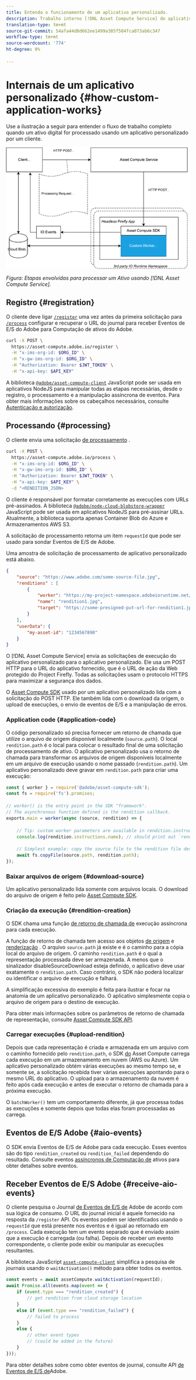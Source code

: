 ```yaml
---
title: Entenda o funcionamento de um aplicativo personalizado.
description: Trabalho interno [!DNL Asset Compute Service] do aplicativo personalizado para ajudar a entender como ele funciona.
translation-type: tm+mt
source-git-commit: 54afa44d8d662ee1499a385f504fca073ab6c347
workflow-type: tm+mt
source-wordcount: '774'
ht-degree: 0%

---
```



# Internais de um aplicativo personalizado {#how-custom-application-works}

Use a ilustração a seguir para entender o fluxo de trabalho completo quando um ativo digital for processado usando um aplicativo personalizado por um cliente.

![Fluxo de trabalho do aplicativo personalizado](assets/customworker.png)

*Figura: Etapas envolvidas para processar um Ativo usando [!DNL Asset Compute Service].*

## Registro {#registration}

O cliente deve ligar [`/register`](api.md#register) uma vez antes da primeira solicitação para [`/process`](api.md#process-request) configurar e recuperar o URL do journal para receber Eventos de E/S do Adobe para Computação de ativos do Adobe.

```sh
curl -X POST \
  https://asset-compute.adobe.io/register \
  -H "x-ims-org-id: $ORG_ID" \
  -H "x-gw-ims-org-id: $ORG_ID" \
  -H "Authorization: Bearer $JWT_TOKEN" \
  -H "x-api-key: $API_KEY"
```

A biblioteca [`@adobe/asset-compute-client`](https://github.com/adobe/asset-compute-client#usage) JavaScript pode ser usada em aplicativos NodeJS para manipular todas as etapas necessárias, desde o registro, o processamento e a manipulação assíncrona de eventos. Para obter mais informações sobre os cabeçalhos necessários, consulte [Autenticação e autorização](api.md).

## Processando {#processing}

O cliente envia uma solicitação [de processamento](api.md#process-request) .

```sh
curl -X POST \
  https://asset-compute.adobe.io/process \
  -H "x-ims-org-id: $ORG_ID" \
  -H "x-gw-ims-org-id: $ORG_ID" \
  -H "Authorization: Bearer $JWT_TOKEN" \
  -H "x-api-key: $API_KEY" \
  -d "<RENDITION_JSON>
```

O cliente é responsável por formatar corretamente as execuções com URLs pré-assinados. A biblioteca [`@adobe/node-cloud-blobstore-wrapper`](https://github.com/adobe/node-cloud-blobstore-wrapper#presigned-urls) JavaScript pode ser usada em aplicativos NodeJS para pré-assinar URLs. Atualmente, a biblioteca suporta apenas Container Blob do Azure e Armazenamentos AWS S3.

A solicitação de processamento retorna um item `requestId` que pode ser usado para sondar Eventos de E/S de Adobe.

Uma amostra de solicitação de processamento de aplicativo personalizado está abaixo.

```json
{
    "source": "https://www.adobe.com/some-source-file.jpg",
    "renditions" : [
        {
            "worker": "https://my-project-namespace.adobeioruntime.net/api/v1/web/my-namespace-version/my-worker",
            "name": "rendition1.jpg",
            "target": "https://some-presigned-put-url-for-rendition1.jpg",
        }
    ],
    "userData": {
        "my-asset-id": "1234567890"
    }
}
```

O [!DNL Asset Compute Service] envia as solicitações de execução do aplicativo personalizado para o aplicativo personalizado. Ele usa um POST HTTP para o URL do aplicativo fornecido, que é o URL de ação da Web protegido do Project Firefly. Todas as solicitações usam o protocolo HTTPS para maximizar a segurança dos dados.

O [Asset Compute SDK](https://github.com/adobe/asset-compute-sdk#adobe-asset-compute-worker-sdk) usado por um aplicativo personalizado lida com a solicitação do POST HTTP. Ele também lida com o download da origem, o upload de execuções, o envio de eventos de E/S e a manipulação de erros.

<!-- TBD: Add the application diagram. -->

### Application code {#application-code}

O código personalizado só precisa fornecer um retorno de chamada que utilize o arquivo de origem disponível localmente (`source.path`). O local `rendition.path` é o local para colocar o resultado final de uma solicitação de processamento de ativo. O aplicativo personalizado usa o retorno de chamada para transformar os arquivos de origem disponíveis localmente em um arquivo de execução usando o nome passado (`rendition.path`). Um aplicativo personalizado deve gravar em `rendition.path` para criar uma execução:

```javascript
const { worker } = require('@adobe/asset-compute-sdk');
const fs = require('fs').promises;

// worker() is the entry point in the SDK "framework".
// The asynchronous function defined is the rendition callback.
exports.main = worker(async (source, rendition) => {

    // Tip: custom worker parameters are available in rendition.instructions.
    console.log(rendition.instructions.name); // should print out `rendition.jpg`.

    // Simplest example: copy the source file to the rendition file destination so as to transfer the asset as is without processing.
    await fs.copyFile(source.path, rendition.path);
});
```

### Baixar arquivos de origem {#download-source}

Um aplicativo personalizado lida somente com arquivos locais. O download do arquivo de origem é feito pelo [Asset Compute SDK](https://github.com/adobe/asset-compute-sdk#adobe-asset-compute-worker-sdk).

### Criação da execução {#rendition-creation}

O SDK chama uma função [de retorno de chamada de](https://github.com/adobe/asset-compute-sdk#rendition-callback-for-worker-required) execução assíncrona para cada execução.

A função de retorno de chamada tem acesso aos objetos [de origem](https://github.com/adobe/asset-compute-sdk#source) e [renderização](https://github.com/adobe/asset-compute-sdk#rendition) . O arquivo `source.path` já existe e é o caminho para a cópia local do arquivo de origem. O caminho `rendition.path` é o qual a representação processada deve ser armazenada. A menos que o sinalizador [](https://github.com/adobe/asset-compute-sdk#worker-options-optional) disableSourceDownload esteja definido, o aplicativo deve usar exatamente o `rendition.path`. Caso contrário, o SDK não poderá localizar ou identificar o arquivo de execução e falhará.

A simplificação excessiva do exemplo é feita para ilustrar e focar na anatomia de um aplicativo personalizado. O aplicativo simplesmente copia o arquivo de origem para o destino de execução.

Para obter mais informações sobre os parâmetros de retorno de chamada de representação, consulte [Asset Compute SDK API](https://github.com/adobe/asset-compute-sdk#api-details).

### Carregar execuções {#upload-rendition}

Depois que cada representação é criada e armazenada em um arquivo com o caminho fornecido pelo `rendition.path`, o SDK [do](https://github.com/adobe/asset-compute-sdk#adobe-asset-compute-worker-sdk) Asset Compute carrega cada execução em um armazenamento em nuvem (AWS ou Azure). Um aplicativo personalizado obtém várias execuções ao mesmo tempo se, e somente se, a solicitação recebida tiver várias execuções apontando para o mesmo URL do aplicativo. O upload para o armazenamento da nuvem é feito após cada execução e antes de executar o retorno de chamada para a próxima execução.

O `batchWorker()` tem um comportamento diferente, já que processa todas as execuções e somente depois que todas elas foram processadas as carrega.

## Eventos de E/S Adobe {#aio-events}

O SDK envia Eventos de E/S de Adobe para cada execução. Esses eventos são do tipo `rendition_created` ou `rendition_failed` dependendo do resultado. Consulte eventos [assíncronos de Computação de](api.md#asynchronous-events) ativos para obter detalhes sobre eventos.

## Receber Eventos de E/S Adobe {#receive-aio-events}

O cliente pesquisa o Journal [de Eventos de E/S de](https://www.adobe.io/apis/experienceplatform/events/ioeventsapi.html#/Journaling) Adobe de acordo com sua lógica de consumo. O URL do journal inicial é aquele fornecido na resposta da `/register` API. Os eventos podem ser identificados usando o `requestId` que está presente nos eventos e é igual ao retornado em `/process`. Cada execução tem um evento separado que é enviado assim que a execução é carregada (ou falha). Depois de receber um evento correspondente, o cliente pode exibir ou manipular as execuções resultantes.

A biblioteca JavaScript [`asset-compute-client`](https://github.com/adobe/asset-compute-client#usage) simplifica a pesquisa de journais usando o `waitActivation()` método para obter todos os eventos.

```javascript
const events = await assetCompute.waitActivation(requestId);
await Promise.all(events.map(event => {
    if (event.type === "rendition_created") {
        // get rendition from cloud storage location
    }
    else if (event.type === "rendition_failed") {
        // failed to process
    }
    else {
        // other event types
        // (could be added in the future)
    }
}));
```

Para obter detalhes sobre como obter eventos de journal, consulte API [de Eventos de E/S de](https://www.adobe.io/apis/experienceplatform/events/ioeventsapi.html#!adobedocs/adobeio-events/master/events-api-reference.yaml)Adobe.

<!-- TBD:
* Illustration of the controls/data flow.
* Basic overview, in text and not code, of how an application works.
-->
